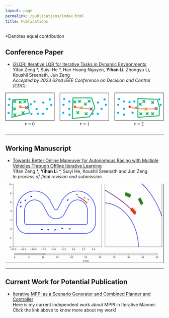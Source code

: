 ```yaml
---
layout: page
permalink: /publications/index.html
title: Publications
---
```


*Denotes equal contribution<br>

## Conference Paper

- [i2LQR: Iterative LQR for Iterative Tasks in Dynamic Environments](https://yihanli126.github.io/publications/CDC2023_material/CDC2023)<br>
Yifan Zeng *, Suiyi He *, Han Hoang Nguyen, **Yihan Li**, Zhongyu Li, Koushil Sreenath, Jun Zeng<br>
*Accepted by 2023 62nd IEEE Conference on Decision and Control (CDC).*<br>

<center>
<img src="/publications/CDC2023_material/iterative_point_selection.png">
</center>

---

## Working Manuscript

- [Towards Better Online Maneuver for Autonomous Racing with Multiple Vehicles Through Offline Iterative Learning](https://yihanli126.github.io/publications/IROS2023_resubmission/i2LQR_racing)<br>
Yifan Zeng *, **Yihan Li** *, Suiyi He, Koushil Sreenath and Jun Zeng<br>
*In process of final revision and submission.*<br>

<center>
<img src="/publications/IROS2023_resubmission/i2lqr_racing_demo.jpg">
</center>

---

## Current Work for Potential Publication 

-  [Iterative MPPI as a Scenario Generator and Combined Planner and Controller](https://yihanli126.github.io/publications/MPPI/mppi)<br>
Here is my current independent work about MPPI in Iterative Manner. Click the link above to know more about my work!
